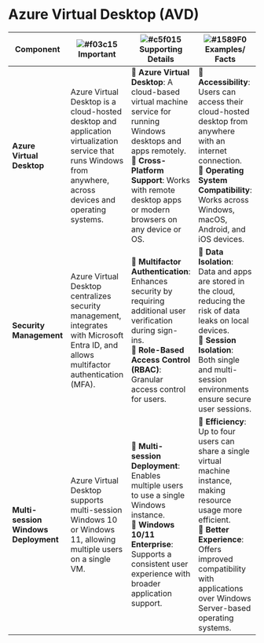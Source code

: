 # Azure Virtual Desktop (AVD)

| **Component**                 | ![#f03c15](https://placehold.co/15x15/f03c15/f03c15.png) **Important** | ![#c5f015](https://placehold.co/15x15/c5f015/c5f015.png) **Supporting Details** | ![#1589F0](https://placehold.co/15x15/1589F0/1589F0.png) **Examples/ Facts** |
|-------------------------------|----------------------------------|-----------------------------------------|----------------------------------------------|
| **Azure Virtual Desktop**      | Azure Virtual Desktop is a cloud-hosted desktop and application virtualization service that runs Windows from anywhere, across devices and operating systems. | 🔹 **Azure Virtual Desktop**: A cloud-based virtual machine service for running Windows desktops and apps remotely. <br> 🔹 **Cross-Platform Support**: Works with remote desktop apps or modern browsers on any device or OS. | 🔹 **Accessibility**: Users can access their cloud-hosted desktop from anywhere with an internet connection. <br> 🔹 **Operating System Compatibility**: Works across Windows, macOS, Android, and iOS devices. |
| **Security Management**        | Azure Virtual Desktop centralizes security management, integrates with Microsoft Entra ID, and allows multifactor authentication (MFA). | 🔹 **Multifactor Authentication**: Enhances security by requiring additional user verification during sign-ins. <br> 🔹 **Role-Based Access Control (RBAC)**: Granular access control for users. | 🔹 **Data Isolation**: Data and apps are stored in the cloud, reducing the risk of data leaks on local devices. <br> 🔹 **Session Isolation**: Both single and multi-session environments ensure secure user sessions. |
| **Multi-session Windows Deployment** | Azure Virtual Desktop supports multi-session Windows 10 or Windows 11, allowing multiple users on a single VM. | 🔹 **Multi-session Deployment**: Enables multiple users to use a single Windows instance. <br> 🔹 **Windows 10/11 Enterprise**: Supports a consistent user experience with broader application support. | 🔹 **Efficiency**: Up to four users can share a single virtual machine instance, making resource usage more efficient. <br> 🔹 **Better Experience**: Offers improved compatibility with applications over Windows Server-based operating systems. |

